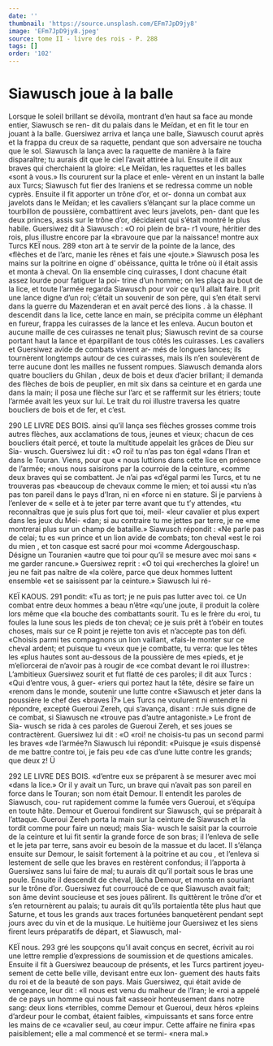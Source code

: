 ```yaml
---
date: ''
thumbnail: 'https://source.unsplash.com/EFm7JpD9jy8'
image: 'EFm7JpD9jy8.jpeg'
source: tome II - livre des rois - P. 288
tags: []
order: '102'
---
```


# Siawusch joue à la balle

Lorsque le soleil brillant se dévoila, montrant
d’en haut sa face au monde entier, Siawusch se ren-
dit du palais dans le Meïdan, et en fit le tour en jouant à la balle. Guersiwez arriva et lança une balle,
Siawusch courut après et la frappa du creux de sa raquette, pendant que son adversaire ne toucha que le sol. Siawusch la lança avec la raquette de manière
à la faire disparaître; tu aurais dit que le ciel l’avait
attirée à lui. Ensuite il dit aux braves qui cherchaient
la gloire: «Le Meïdan, les raquettes et les balles «sont à vous.» Ils coururent sur la place et enle- vèrent en un instant la balle aux Turcs; Siawusch fut fier des Iraniens et se redressa comme un noble cyprès. Ensuite il fit apporter un trône d’or, et or-
donna un combat aux javelots dans le Meïdan; et les
cavaliers s’élançant sur la place comme un tourbillon
de poussière, combattirent avec leurs javelots, pen-
dant que les deux princes, assis sur le trône d’or, décidaient qui s’était montré le plus habile.
Guersiwez dit à Siawusch : «O roi plein de bra- r1 voure, héritier des rois, plus illustre encore par la «bravoure que par la naissance! montre aux Turcs
KEÏ nous. 289 «ton art à te servir de la pointe de la lance, des
«flèches et de l’arc, manie les rênes et fais une «joute.» Siawusch posa les mains sur la poitrine en oigne d’ obéissance, quitta le trône où il était assis
et monta à cheval. On lia ensemble cinq cuirasses, I dont chacune était assez lourde pour fatiguer la poi- trine d’un homme; on les plaça au bout de la lice,
et toute l’armée regarda Siawusch pour voir ce qu’il
allait faire. Il prit une lance digne d’un roi; c’était
un souvenir de son père, qui s’en était servi dans la
guerre du Mazenderan et en avait percé des lions . à la chasse. Il descendit dans la lice, cette lance en main, se précipita comme un éléphant en fureur,
frappa les cuirasses de la lance et les enleva. Aucun bouton et aucune maille de ces cuirasses ne tenait plus; Siawusch revint de sa course portant haut la lance et éparpillant de tous côtés les cuirasses. Les cavaliers et Guersiwez avide de combats vinrent ar- més de longues lances; ils tournèrent longtemps autour de ces cuirasses, mais ils n’en soulevèrent
de terre aucune dont les mailles ne fussent rompues. Siawusch demanda alors quatre boucliers du Ghilan , deux de bois et deux d’acier brillant; il demanda
des flèches de bois de peuplier, en mit six dans sa
ceinture et en garda une dans la main; il posa une flèche sur l’arc et se raffermit sur les étriers; toute l’armée avait les yeux sur lui. Le trait du roi illustre traversa les quatre boucliers de bois et de fer, et c’est.

290 LE LIVRE DES BOIS.
ainsi qu’il lança ses flèches grosses comme trois
autres flèches, aux acclamations de tous, jeunes et vieux; chacun de ces boucliers était percé, et toute
la multitude appelait les grâces de Dieu sur Sia- wusch.
Guersiwez lui dit : «O roi! tu n’as pas ton égal
«dans l’Iran et dans le Touran. Viens, pour que « nous luttions dans cette lice en présence de l’armée;
«nous nous saisirons par la courroie de la ceinture, «comme deux braves qui se combattent. Je n’ai pas «d’égal parmi les Turcs, et tu ne trouveras pas «beaucoup de chevaux comme le mien; et toi aussi «tu n’as pas ton pareil dans le pays d’Iran, ni en
«force ni en stature. Si je parviens à l’enlever de
« selle et à te jeter par terre avant que tu t’y attendes,
«tu reconnaîtras que je suis plus fort que toi, meil- «leur cavalier et plus expert dans les jeux du Mei- «dan; si au contraire tu me jettes par terre, je ne «me montrerai plus sur un champ de bataille.»
Siawusch répondit : «Ne parle pas de celai; tu es «un prince et un lion avide de combats; ton cheval «est le roi du mien , et ton casque est sacré pour moi «comme Adergouschasp. Désigne un Touranien «autre que toi pour qu’il se mesure avec moi sans
« me garder rancune.» Guersiwez reprit : «O toi qui «recherches la gloire! un jeu ne fait pas naître de «la colère, parce que deux hommes luttent ensemble «et se saisissent par la ceinture.» Siawusch lui ré-

KEÏ KAOUS. 291 pondit: «Tu as tort; je ne puis pas lutter avec toi.
ce Un combat entre deux hommes a beau n’être «qu’une joute, il produit la colère lors même que
«la bouche des combattants sourit. Tu es le frère du «roi, tu foules la lune sous les pieds de ton cheval; ce je suis prêt à t’obéir en toutes choses, mais sur ce
R point je rejette ton avis et n’accepte pas ton défi. «Choisis parmi tes compagnons un lion vaillant, «fais-le monter sur ce cheval ardent; et puisque tu «veux que je combatte, tu verra: que les têtes les «plus hautes sont au-dessous de la poussière de mes «pieds, et je m’elïorcerai de n’avoir pas à rougir de
«ce combat devant le roi illustre»:
L’ambitieux Guersiwez sourit et fut flatté de ces
paroles; il dit aux Turcs : «Qui d’entre vous, â guer- «riers qui portez haut la tête, désire se faire un «renom dans le monde, soutenir une lutte contre «Siawusch et jeter dans la poussière le chef des «braves Ï?» Les Turcs ne voulurent ni entendre ni répondre, excepté Gueroui Zereh, qui s’avança,
disant : rrJe suis digne de ce combat, si Siawusch ne «trouve pas d’autre antagoniste.» Le front de Sia- wusch se rida à ces paroles de Gueroui Zereh, et ses joues se contractèrent. Guersiwez lui dit : «O
«roi! ne choisis-tu pas un second parmi les braves «de l’armée?n Siawusch lui répondit: «Puisque je
«suis dispensé de me battre contre toi, je fais peu «de cas d’une lutte contre les grands; que deux
z! Ü

292 LE LIVRE DES BOIS. «d’entre eux se préparent à se mesurer avec moi «dans la lice.»
Or il y avait un Turc, un brave qui n’avait pas
son pareil en force dans le Touran; son nom était Demour. Il entendit les paroles de Siawusch, cou- rut rapidement comme la fumée vers Gueroui, et s’équipa en toute hâte. Demour et Gueroui fondirent
sur Siawusch, qui se préparait à l’attaque. Gueroui
Zereh porta la main sur la ceinture de Siawusch et la tordit comme pour faire un nœud; mais Sia- wusch le saisit par la courroie de la ceinture et lui fit sentir la grande force de son bras; il l’enleva de selle et le jeta par terre, sans avoir eu besoin de la massue et du lacet. Il s’élança ensuite sur Demour,
le saisit fortement à la poitrine et au cou , et l’enleva
si lestement de selle que les braves en restèrent confondus; il l’apporta à Guersiwez sans lui faire de mal; tu aurais dit qu’il portait sous le bras une poule. Ensuite il descendit de cheval, lâcha Demour, et monta en souriant sur le trône d’or. Guersiwez
fut courroucé de ce que Siawusch avait fait; son âme devint soucieuse et ses joues pâlirent.
Ils quittèrent le trône d’or et s’en retournèrent au
palais; tu aurais dit qu’ils portaientla tête plus haut que Saturne, et tous les grands aux traces fortunées banquetèrent pendant sept jours avec du vin et de
la musique. Le huitième jour Guersiwez et les siens firent leurs préparatifs de départ, et Siawusch, mal-

KEÏ nous. 293 gré les soupçons qu’il avait conçus en secret, écrivit
au roi une lettre remplie d’expressions de soumission
et de questions amicales. Ensuite il fit à Guersiwez beaucoup de présents, et les Turcs partirent joyeu- sement de cette belle ville, devisant entre eux lon- guement des hauts faits du roi et de la beauté de son pays. Mais Guersiwez, qui était avide de vengeance, leur dit : «Il nous est venu du malheur de l’Iran; le
«roi a appelé de ce pays un homme qui nous fait
«asseoir honteusement dans notre sang: deux lions «terribles, comme Demour et Gueroui, deux héros «pleins d’ardeur pour le combat, étaient faibles, «impuissants et sans force entre les mains de ce «cavalier seul, au cœur impur. Cette affaire ne finira «pas paisiblement; elle a mal commencé et se termi-
«nera mal.»
